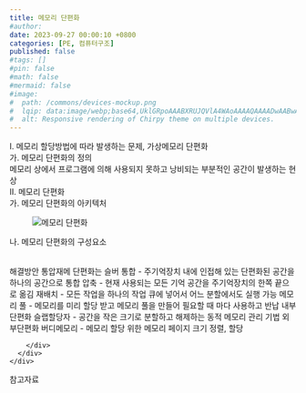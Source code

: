 ```yaml
---
title: 메모리 단편화
#author: 
date: 2023-09-27 00:00:10 +0800
categories: [PE, 컴퓨터구조]
published: false
#tags: []
#pin: false
#math: false
#mermaid: false
#image:
#  path: /commons/devices-mockup.png
#  lqip: data:image/webp;base64,UklGRpoAAABXRUJQVlA4WAoAAAAQAAAADwAABwAAQUxQSDIAAAARL0AmbZurmr57yyIiqE8oiG0bejIYEQTgqiDA9vqnsUSI6H+oAERp2HZ65qP/VIAWAFZQOCBCAAAA8AEAnQEqEAAIAAVAfCWkAALp8sF8rgRgAP7o9FDvMCkMde9PK7euH5M1m6VWoDXf2FkP3BqV0ZYbO6NA/VFIAAAA
#  alt: Responsive rendering of Chirpy theme on multiple devices.
---
```


<div class="post-wrap">
  <div class="para">
    <div class="para-title">
      I. 메모리 할당방법에 따라 발생하는 문제, 가상메모리 단편화
    </div>
    <div class="para-cntnt">
      <div class="para">
        <div class="para-title">
          가. 메모리 단편화의 정의
        </div>
        <div class="para-cntnt">
            메모리 상에서 프로그램에 의해 사용되지 못하고 낭비되는 부분적인 공간이 발생하는 현상
        </div>
      </div>
    </div>
  </div>
  
  <div class="para">
    <div class="para-title">
      II. 메모리 단편화
    </div>
    <div class="para-cntnt">
      <div class="para">
        <div class="para-title">
          가. 메모리 단편화의 아키텍처
        </div>
        <div class="para-cntnt">
          <figure class="post-figure">
            <img src="/assets/img/posts/메모리-단편화.png" alt="메모리 단편화">
<!--            <figcaption>Source: Unveiling the Metaverse: Exploring Emerging Trends, Multifaceted Perspectives, and Future Challenges</figcaption>-->
          </figure>
        </div>
      </div>
      <div class="para">
        <div class="para-title">
          나. 메모리 단편화의 구성요소
        </div>
        <div class="para-cntnt">
          <table class="post-table">
          </table>
          해결방안 통압재메 단편화는 슬버
  통합 - 주기억장치 내에 인접해 있는 단편화된 공간을 하나의 공간으로 통합
  압축 - 현재 사용되는 모든 기억 공간을 주기억장치의 한쪽 끝으로 옮김
  재배치 - 모든 작업을 하나의 작업 큐에 넣어서 어느 분할에서도 실행 가능
  메모리 풀 - 메모리를 미리 할당 받고 메모리 풀을 만들어 필요할 때 마다 사용하고 반납
내부단편화
  슬랩할당자 - 공간을 작은 크기로 분할하고 해제하는 동적 메모리 관리 기법 
외부단편화
  버디메모리 - 메모리 할당 위한 메모리 페이지 크기 정렬, 할당

        </div>
      </div>
    </div>
  </div>

  <div class="refr-wrap">
    <div class="refr-title">
        참고자료
    </div>
    <ol class="refr-list">
    <!--    <li>(나현식, 최대선) <a target="_blank" href="https://scienceon.kisti.re.kr/commons/util/originalView.do?cn=JAKO202225948430499&oCn=JAKO202225948430499&dbt=JAKO&journal=NJOU00291864">메타버스 보안 위협 요소 및 대응 방안 검토</a></li>-->
    <!--    <li>(M. Uddin, S. Manickam, H. Ullah, M. Obaidat and A. Dandoush) <a target="_blank" href="https://ieeexplore.ieee.org/abstract/document/10138386">Unveiling the Metaverse: Exploring Emerging Trends, Multifaceted Perspectives, and Future Challenges</a></li>-->
    </ol>
  </div>
</div>
